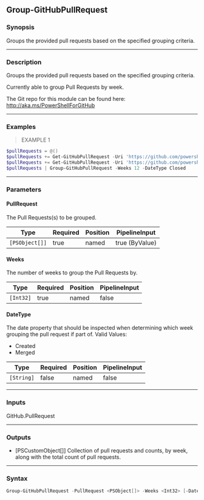 Group-GitHubPullRequest
-----------------------

### Synopsis
Groups the provided pull requests based on the specified grouping criteria.

---

### Description

Groups the provided pull requests based on the specified grouping criteria.

Currently able to group Pull Requests by week.

The Git repo for this module can be found here: http://aka.ms/PowerShellForGitHub

---

### Examples
> EXAMPLE 1

```PowerShell
$pullRequests = @()
$pullRequests += Get-GitHubPullRequest -Uri 'https://github.com/powershell/xpsdesiredstateconfiguration'
$pullRequests += Get-GitHubPullRequest -Uri 'https://github.com/powershell/xactivedirectory'
$pullRequests | Group-GitHubPullRequest -Weeks 12 -DateType Closed
```

---

### Parameters
#### **PullRequest**
The Pull Requests(s) to be grouped.

|Type          |Required|Position|PipelineInput |
|--------------|--------|--------|--------------|
|`[PSObject[]]`|true    |named   |true (ByValue)|

#### **Weeks**
The number of weeks to group the Pull Requests by.

|Type     |Required|Position|PipelineInput|
|---------|--------|--------|-------------|
|`[Int32]`|true    |named   |false        |

#### **DateType**
The date property that should be inspected when determining which week grouping the
pull request if part of.
Valid Values:

* Created
* Merged

|Type      |Required|Position|PipelineInput|
|----------|--------|--------|-------------|
|`[String]`|false   |named   |false        |

---

### Inputs
GitHub.PullRequest

---

### Outputs
* [PSCustomObject[]] Collection of pull requests and counts, by week, along with the
total count of pull requests.

---

### Syntax
```PowerShell
Group-GitHubPullRequest -PullRequest <PSObject[]> -Weeks <Int32> [-DateType <String>] [<CommonParameters>]
```
